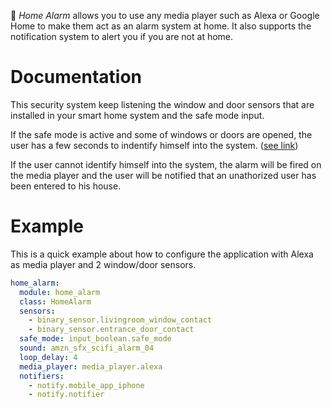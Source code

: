 :bell: *Home Alarm* allows you to use any media player such as Alexa or Google Home to make them act as an alarm system at home. It also supports the notification system to alert you if you are not at home.


# Documentation
This security system keep listening the window and door sensors that are installed in your smart home system and the safe mode input.

If the safe mode is active and some of windows or doors are opened, the user has a few seconds to indentify himself into the system. ([see link](identification.md))

If the user cannot identify himself into the system, the alarm will be fired on the media player and the user will be notified that an unathorized user has been entered to his house.


# Example

This is a quick example about how to configure the application with Alexa as media player and 2 window/door sensors.

```yaml
home_alarm:
  module: home_alarm
  class: HomeAlarm
  sensors:
    - binary_sensor.livingroom_window_contact
    - binary_sensor.entrance_door_contact
  safe_mode: input_boolean.safe_mode
  sound: amzn_sfx_scifi_alarm_04
  loop_delay: 4
  media_player: media_player.alexa
  notifiers:
    - notify.mobile_app_iphone
    - notify.notifier
```
